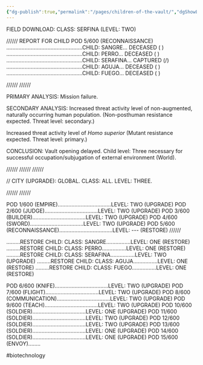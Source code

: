 ```yaml
---
{"dg-publish":true,"permalink":"/pages/children-of-the-vault/","dgShowLocalGraph":true}
---
```



FIELD DOWNLOAD: 
CLASS: SERFINA (LEVEL: TWO)




//////
REPORT FOR CHILD POD 5/600 (RECONNAISSANCE)
..................................................CHILD: SANGRE... DECEASED ( )
..................................................CHILD: PERRO... DECEASED ( )
..................................................CHILD: SERAFINA... CAPTURED (/)
..................................................CHILD: AGUJA... DECEASED ( )
..................................................CHILD: FUEGO... DECEASED ( )

//////
//////

PRIMARY ANALYSIS: 
Mission failure.

SECONDARY ANALYSIS: 
Increased threat activity level of non-augmented, naturally occurring human population. 
(Non-posthuman resistance expected. Threat level: secondary.)

Increased threat activity level of *Homo superior*
(Mutant resistance expected. Threat level: primary.)

CONCLUSION: 
Vault opening delayed. Child level: Three necessary for successful occupation/subjugation of external environment (World).

//////
//////
//////

//
CITY (UPGRADE): GLOBAL.
CLASS: ALL.
LEVEL: THREE.

//////
//////

POD 1/600 (EMPIRE)...................................LEVEL: TWO (UPGRADE)
POD 2/600 (JUDGE)...................................LEVEL: TWO (UPGRADE)
POD 3/600 (BUILDER)...................................LEVEL: TWO (UPGRADE)
POD 4/600 (SWORD)...................................LEVEL: TWO (UPGRADE)
POD 5/600 (RECONNAISSANCE)...................................LEVEL: --- (RESTORE)
//////

.........RESTORE CHILD: CLASS: SANGRE................LEVEL: ONE (RESTORE)
.........RESTORE CHILD: CLASS: PERRO................LEVEL: ONE (RESTORE)
.........RESTORE CHILD: CLASS: SERAFINA................LEVEL: TWO (UPGRADE)
.........RESTORE CHILD: CLASS: AGUJA................LEVEL: ONE (RESTORE)
.........RESTORE CHILD: CLASS: FUEGO................LEVEL: ONE (RESTORE)

POD 6/600 (KNIFE)...................................LEVEL: TWO (UPGRADE)
POD 7/600 (FLIGHT)...................................LEVEL: TWO (UPGRADE)
POD 8/600 (COMMUNICATION)...................................LEVEL: TWO (UPGRADE)
POD 9/600 (TEACH)...................................LEVEL: TWO (UPGRADE)
POD 10/600 (SOLDIER)...................................LEVEL: ONE (UPGRADE)
POD 11/600 (SOLDIER)...................................LEVEL: TWO (UPGRADE)
POD 12/600 (SOLDIER)...................................LEVEL: TWO (UPGRADE)
POD 13/600 (SOLDIER)...................................LEVEL: ONE (UPGRADE)
POD 14/600 (SOLDIER)...................................LEVEL: ONE (UPGRADE)
POD 15/600 (ENVOY)........


#biotechnology 